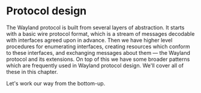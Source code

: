# Protocol design

The Wayland protocol is built from several layers of abstraction. It starts with
a basic wire protocol format, which is a stream of messages decodable with
interfaces agreed upon in advance. Then we have higher level procedures for
enumerating interfaces, creating resources which conform to these interfaces,
and exchanging messages about them &mdash; the Wayland protocol and its 
extensions. On top of this we have some broader patterns which are frequently
used in Wayland protocol design. We'll cover all of these in this chapter.

Let's work our way from the bottom-up.
